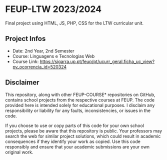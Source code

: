 # FEUP-LTW 2023/2024
Final project using HTML, JS, PHP, CSS for the LTW curricular unit.
## Project Infos

- Date: 2nd Year, 2nd Semester
- Course: Linguagens e Tecnologias Web 
- Course Link: https://sigarra.up.pt/feup/pt/ucurr_geral.ficha_uc_view?pv_ocorrencia_id=520324
## Disclaimer

This repository, along with other FEUP-COURSE* repositories on GitHub, contains school projects from the respective courses at FEUP. The code provided here is intended solely for educational purposes. I disclaim any responsibility or liability for any faults, inconsistencies, or issues in the code.

If you choose to use or copy parts of this code for your own school projects, please be aware that this repository is public. Your professors may search the web for similar project solutions, which could result in academic consequences if they identify your work as copied. Use this code responsibly and ensure that your academic submissions are your own original work.

